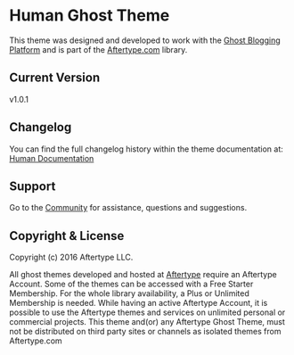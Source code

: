 Human Ghost Theme
====================

This theme was designed and developed to work with the [Ghost Blogging Platform](https://ghost.org)
and is part of the [Aftertype.com](https://aftertype.com/themes) library.

## Current Version
v1.0.1

## Changelog
You can find the full changelog history within the theme documentation at:
[Human Documentation](https://aftertype.com/community/documentation/human)

## Support
Go to the [Community](https://aftertype.com/community) for assistance, questions and suggestions.

## Copyright & License
Copyright (c) 2016 Aftertype LLC.

All ghost themes developed and hosted at [Aftertype](https://aftertype.com/themes) require an Aftertype Account. Some of the themes can be accessed with a Free Starter Membership. For the whole library availability, a Plus or Unlimited Membership is needed. While having an active Aftertype Account, it is possible to use the Aftertype themes and services on unlimited personal or commercial projects. This theme and(or) any Aftertype Ghost Theme, must not be distributed on third party sites or channels as isolated themes from Aftertype.com